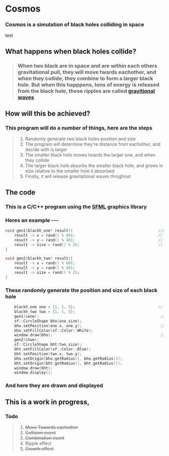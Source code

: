 # Cosmos
### Cosmos is a simulation of black holes colliding in space
test
## What happens when black holes collide?
>### When two black are in space and are within each others gravitational pull, they will move twards eachother, and when they collide, they combine to form a larger black hole. But when this happpens, tons of energy is released from the black hole, these ripples are called [gravitional waves](http://hubblesite.org/explore_astronomy/black_holes/encyc_mod3_q6.html)

## How will this be achieved?
### This program will do a number of things, here are the steps
>1) Randomly generate two black holes position and size
>1) The program will determine they're distance from eachother, and decide with is larger
>1) The smaller black hole moves twards the larger one, and when they collide
>1) The larger black hole absorbs the smaller black hole, and grows in size relative to the smaller hole it absorbed
>1) Finally, it will release gravitational waves throghout

## The code
### This is a C/C++ program using the [SFML](https://www.sfml-dev.org/) graphics library
### Heres an example ---
```cpp
void gen1(blackh_one* result){                                      //Generate Hole One
    result -> x = rand() % 681;                                     // Generates X position
    result -> y = rand() % 481;                                     // Generates Y position
    result -> size = rand() % 25;                                   // Generate Size
}

void gen2(blackh_two* result){
    result -> x = rand() % 681;
    result -> y = rand() % 481;
    result -> size = rand() % 25;
}
```
### These randomly generate the position and size of each black hole

```cpp
    blackh_one one = {1, 1, 5};                                     // Define struct
    blackh_two two = {1, 1, 5};
    gen1(&one);                                                      // One black hole
    sf::CircleShape bho(one.size);
    bho.setPosition(one.x, one.y);                                   // Set shape
    bho.setFillColor(sf::Color::White);
    window.draw(bho);                                                // Draw shapes
    gen2(&two);
    sf::CircleShape bht(two.size);
    bht.setFillColor(sf::Color::Blue);
    bht.setPosition(two.x, two.y);
    bho.setOrigin(bho.getRadius(), bho.getRadius());
    bht.setOrigin(bht.getRadius(), bht.getRadius());
    window.draw(bht);
    window.display();

```
### And here they are drawn and displayed

## This is a work in progress, 
### Todo
>1) ~~Move Towards eachother~~
>1) ~~Collision event~~
>1) ~~Combination event~~
>1) Ripple effect
>1) ~~Growth effect~~
